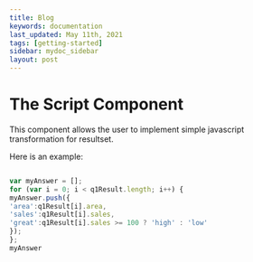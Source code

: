 ```yaml
---
title: Blog
keywords: documentation
last_updated: May 11th, 2021
tags: [getting-started]
sidebar: mydoc_sidebar
layout: post
---
```

# The Script Component
This component allows the user to implement simple javascript transformation for resultset.

Here is an example:

```javascript f

var myAnswer = [];
for (var i = 0; i < q1Result.length; i++) {
myAnswer.push({
'area':q1Result[i].area,
'sales':q1Result[i].sales,
'great':q1Result[i].sales >= 100 ? 'high' : 'low'
});
};
myAnswer

```

